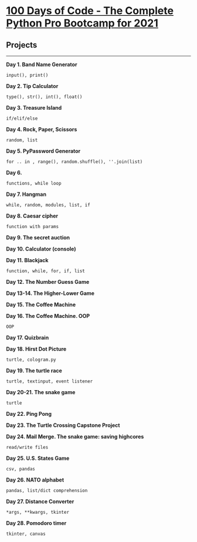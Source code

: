 # [100 Days of Code - The Complete Python Pro Bootcamp for 2021](https://www.udemy.com/course/100-days-of-code/)

## Projects
---

**Day 1. Band Name Generator**

    input(), print()

**Day 2. Tip Calculator**

    type(), str(), int(), float()

**Day 3. Treasure Island**

    if/elif/else


**Day 4. Rock, Paper, Scissors**

    random, list

**Day 5. PyPassword Generator**

    for .. in , range(), random.shuffle(), ''.join(list)

**Day 6.**

    functions, while loop

**Day 7. Hangman**

    while, random, modules, list, if

**Day 8. Caesar cipher**

    function with params

**Day 9. The secret auction**

**Day 10. Calculator (console)**

**Day 11. Blackjack**

    function, while, for, if, list

**Day 12. The Number Guess Game**

**Day 13-14. The Higher-Lower Game**

**Day 15. The Coffee Machine**

**Day 16. The Coffee Machine. OOP**

    OOP

**Day 17. Quizbrain**

**Day 18. Hirst Dot Picture**

    turtle, cologram.py

**Day 19. The turtle race**

    turtle, textinput, event listener

**Day 20-21. The snake game**

    turtle

**Day 22. Ping Pong**

**Day 23. The Turtle Crossing Capstone Project**

**Day 24. Mail Merge. The snake game: saving highcores**

    read/write files

**Day 25. U.S. States Game**

    csv, pandas

**Day 26. NATO alphabet**

    pandas, list/dict comprehension

**Day 27. Distance Converter**

    *args, **kwargs, tkinter

**Day 28. Pomodoro timer**

    tkinter, canvas